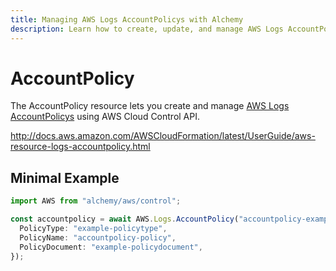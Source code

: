 ```yaml
---
title: Managing AWS Logs AccountPolicys with Alchemy
description: Learn how to create, update, and manage AWS Logs AccountPolicys using Alchemy Cloud Control.
---
```


# AccountPolicy

The AccountPolicy resource lets you create and manage [AWS Logs AccountPolicys](https://docs.aws.amazon.com/logs/latest/userguide/) using AWS Cloud Control API.

http://docs.aws.amazon.com/AWSCloudFormation/latest/UserGuide/aws-resource-logs-accountpolicy.html

## Minimal Example

```ts
import AWS from "alchemy/aws/control";

const accountpolicy = await AWS.Logs.AccountPolicy("accountpolicy-example", {
  PolicyType: "example-policytype",
  PolicyName: "accountpolicy-policy",
  PolicyDocument: "example-policydocument",
});
```

